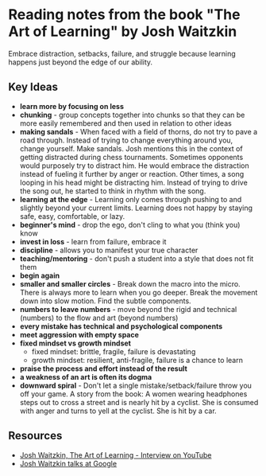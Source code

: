 # Reading notes from the book "The Art of Learning" by Josh Waitzkin

Embrace distraction, setbacks, failure, and struggle because learning happens just beyond the edge of our ability.

## Key Ideas

* **learn more by focusing on less**
* **chunking** - group concepts together into chunks so that they can be more easily remembered and then used in relation to other ideas
* **making sandals** - When faced with a field of thorns, do not try to pave a road through. Instead of trying to change everything around you, change yourself. Make sandals. Josh mentions this in the context of getting distracted during chess tournaments. Sometimes opponents would purposely try to distract him. He would embrace the distraction instead of fueling it further by anger or reaction. Other times, a song looping in his head might be distracting him. Instead of trying to drive the song out, he started to think in rhythm with the song.
* **learning at the edge** - Learning only comes through pushing to and slightly beyond your current limits. Learning does not happy by staying safe, easy, comfortable, or lazy.
* **beginner's mind** - drop the ego, don't cling to what you (think you) know
* **invest in loss** - learn from failure, embrace it
* **discipline** - allows you to manifest your true character
* **teaching/mentoring** - don't push a student into a style that does not fit them
* **begin again**
* **smaller and smaller circles** - Break down the macro into the micro. There is always more to learn when you go deeper. Break the movement down into slow motion. Find the subtle components.
* **numbers to leave numbers** - move beyond the rigid and technical (numbers) to the flow and art (beyond numbers)
* **every mistake has technical and psychological components**
* **meet aggression with empty space**
* **fixed mindset vs growth mindset**
	* fixed mindset: brittle, fragile, failure is devastating
	* growth mindset: resilient, anti-fragile, failure is a chance to learn
* **praise the process and effort instead of the result**
* **a weakness of an art is often its dogma**
* **downward spiral** - Don't let a single mistake/setback/failure throw you off your game. A story from the book: A women wearing headphones steps out to cross a street and is nearly hit by a cyclist. She is consumed with anger and turns to yell at the cyclist. She is hit by a car.

## Resources

* [Josh Waitzkin, The Art of Learning - Interview on YouTube](https://www.youtube.com/watch?v=lj1gxz5puaQ)
* [Josh Waitzkin talks at Google](https://www.youtube.com/watch?v=gTZS3SqpT-o)
